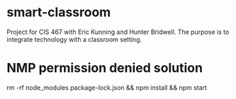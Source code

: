 # smart-classroom
Project for CIS 467 with Eric Kunning and Hunter Bridwell. The purpose is to integrate technology with a classroom setting. 


# NMP permission denied solution
 rm -rf node_modules package-lock.json && npm install && npm start
